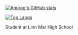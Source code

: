 [![Anurag's GitHub stats](https://github-readme-stats.vercel.app/api?username=Ascent817)](https://github.com/anuraghazra/github-readme-stats)

[![Top Langs](https://github-readme-stats.vercel.app/api/top-langs/?username=Ascent817)](https://github.com/anuraghazra/github-readme-stats)

Student at Linn Mar High School
